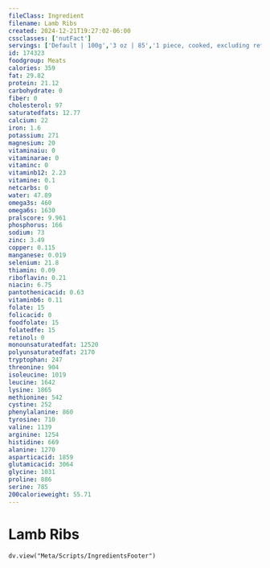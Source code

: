 ```yaml
---
fileClass: Ingredient
filename: Lamb Ribs
created: 2024-12-21T19:27:02-06:00
cssclasses: ['nutFact']
servings: ['Default | 100g','3 oz | 85','1 piece, cooked, excluding refuse (yield from 1 lb raw meat with refuse) | 255']
id: 174323
foodgroup: Meats
calories: 359
fat: 29.82
protein: 21.12
carbohydrate: 0
fiber: 0
cholesterol: 97
saturatedfats: 12.77
calcium: 22
iron: 1.6
potassium: 271
magnesium: 20
vitaminaiu: 0
vitaminarae: 0
vitaminc: 0
vitaminb12: 2.23
vitamine: 0.1
netcarbs: 0
water: 47.89
omega3s: 460
omega6s: 1630
pralscore: 9.961
phosphorus: 166
sodium: 73
zinc: 3.49
copper: 0.115
manganese: 0.019
selenium: 21.8
thiamin: 0.09
riboflavin: 0.21
niacin: 6.75
pantothenicacid: 0.63
vitaminb6: 0.11
folate: 15
folicacid: 0
foodfolate: 15
folatedfe: 15
retinol: 0
monounsaturatedfat: 12520
polyunsaturatedfat: 2170
tryptophan: 247
threonine: 904
isoleucine: 1019
leucine: 1642
lysine: 1865
methionine: 542
cystine: 252
phenylalanine: 860
tyrosine: 710
valine: 1139
arginine: 1254
histidine: 669
alanine: 1270
asparticacid: 1859
glutamicacid: 3064
glycine: 1031
proline: 886
serine: 785
200calorieweight: 55.71
---
```


# Lamb Ribs

```dataviewjs
dv.view("Meta/Scripts/IngredientsFooter")
```